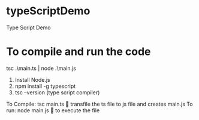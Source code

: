 # typeScriptDemo
Type Script Demo

# To compile and run the code
tsc .\main.ts | node .\main.js

1.	Install Node.js
2.	npm install -g typescript
3.	tsc –version (type script compiler)


To Compile: tsc main.ts  transfile the ts file to js file and creates main.js
To run: node main.js  to execute the file

